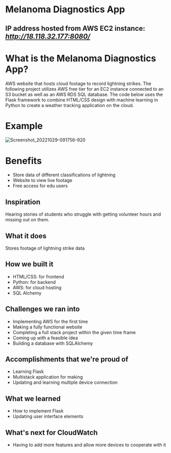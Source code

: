 # Melanoma Diagnostics App

## IP address hosted from AWS EC2 instance: *http://18.118.32.177:8080/*

# What is the Melanoma Diagnostics App?
AWS website that hosts cloud footage to record lightning strikes. The following project utilizes AWS free tier for an EC2 instance connected to an S3 bucket as well as an AWS RDS SQL database. The code below uses the Flask framework to combine HTML/CSS design with machine learning in Python to create a weather tracking application on the cloud.

# Example

![Screenshot_20221029-091756-920](https://user-images.githubusercontent.com/71856219/198847164-ee7adf50-eef7-45be-aa8a-b4f726878500.png)


# Benefits
- Store data of different classifications of lightning
- Website to view live footage
- Free access for edu users

## Inspiration
Hearing stories of students who struggle with getting volunteer hours and missing out on them.

## What it does
Stores footage of lightning strike data

## How we built it
- HTML/CSS: for frontend
- Python: for backend
- AWS: for cloud hosting
- SQL Alchemy

## Challenges we ran into
- Implementing AWS for the first time 
- Making a fully functional website
- Completing a full stack project within the given time frame
- Coming up with a feasible idea
- Building a database with SQLAlchemy

## Accomplishments that we're proud of
- Learning Flask
- Multistack application for making 
- Updating and learning multiple device connection

## What we learned
- How to implement Flask
- Updating user interface elements

## What's next for CloudWatch
- Having to add more features and allow more devices to cooperate with it
